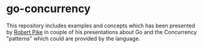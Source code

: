 # go-concurrency

This repository includes examples and concepts which has been presented by [Robert Pike](https://github.com/robpike) in couple of his presentations about Go and the Concurrency "patterns" which could are provided by the language.